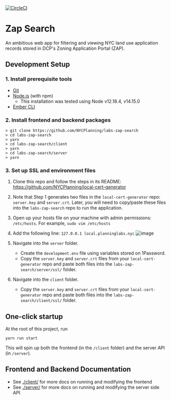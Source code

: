 [![CircleCI](https://circleci.com/gh/NYCPlanning/labs-zap-search/tree/develop.svg?style=svg)](https://circleci.com/gh/NYCPlanning/labs-zap-search/tree/develop)

# Zap Search

An ambitious web app for filtering and viewing NYC land use application records stored in DCP's Zoning Application Portal (ZAP).

## Development Setup 

### 1. Install prerequisite tools

* [Git](https://git-scm.com/)
* [Node.js](https://nodejs.org/) (with npm)
  - This installation was tested using Node v12.18.4, v14.15.0
* [Ember CLI](https://ember-cli.com/)

### 2. Install frontend and backend packages 

```
> git clone https://github.com/NYCPlanning/labs-zap-search
> cd labs-zap-search
> yarn
> cd labs-zap-search/client
> yarn
> cd labs-zap-search/server
> yarn
```

### 3. Set up SSL and environment files
1. Clone this repo and follow the steps in its README: https://github.com/NYCPlanning/local-cert-generator

2. Note that Step 1 generates two files in the `local-cert-generator` repo: `server.key` and `server.crt`. Later, you will need to copy/paste these files into the `labs-zap-search` repo to run the application.

3. Open up your hosts file on your machine with admin permissions: `/etc/hosts`. For example, `sudo vim /etc/hosts`

4. Add the following line: `127.0.0.1 local.planninglabs.nyc` ![image](https://user-images.githubusercontent.com/3311663/78998629-fc437e00-7b16-11ea-81ef-edb19b4b1d90.png)

5. Navigate into the `server` folder.
    - Create the `development.env` file using variables stored on 1Password.
    - Copy the `server.key` and `server.crt` files from your `local-cert-generator` repo and paste both files into the `labs-zap-search/server/ssl/` folder.
6. Navigate into the `client` folder.
    - Copy the `server.key` and `server.crt` files from your `local-cert-generator` repo and paste both files into the `labs-zap-search/client/ssl/` folder.

## One-click startup 

At the root of this project, run 

```
yarn run start
```

This will spin up both the frontend (in the `/client` folder) and the server API (in `/server`).

## Frontend and Backend Documentation
  - See [./client/](./client/) for more docs on running and modifying the frontend
  - See [./server/](./server/) for more docs on running and modifying the server side API
